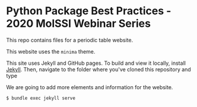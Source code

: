 # Python Package Best Practices - 2020 MolSSI Webinar Series

This repo contains files for a periodic table website.

This website uses the `minima` theme.

This site uses Jekyll and GitHub pages. To build and view it locally, install [Jekyll](https://jekyllrb.com/). Then, navigate to the folder where you've cloned this repository and type

We are going to add more elements and information for the website.

```
$ bundle exec jekyll serve
```
